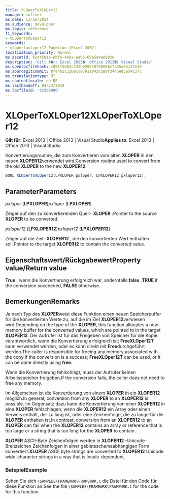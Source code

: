 ```yaml
---
title: XLOperToXLOper12
manager: soliver
ms.date: 11/16/2014
ms.audience: Developer
ms.topic: reference
f1_keywords:
- XLOperToXLOper12
keywords:
- xlopertoxloper12-Funktion [Excel 2007]
localization_priority: Normal
ms.assetid: b2d4581b-ebf6-4eba-aa95-69a5a9ee8028
description: 'Gilt f�r: Excel 2013�| Office 2013�| Visual Studio'
ms.openlocfilehash: c881f5d03c732b6594e0750808cfa35a65127ed0
ms.sourcegitcommit: 8fe462c32b91c87911942c188f3445e85a54137c
ms.translationtype: MT
ms.contentlocale: de-DE
ms.lasthandoff: 04/23/2019
ms.locfileid: "32303906"
---
```

# <a name="xlopertoxloper12"></a><span data-ttu-id="7f071-104">XLOperToXLOper12</span><span class="sxs-lookup"><span data-stu-id="7f071-104">XLOperToXLOper12</span></span>

<span data-ttu-id="7f071-105">**Gilt für**: Excel 2013 | Office 2013 | Visual Studio</span><span class="sxs-lookup"><span data-stu-id="7f071-105">**Applies to**: Excel 2013 | Office 2013 | Visual Studio</span></span> 
  
<span data-ttu-id="7f071-106">Konvertierungsroutine, die zum Konvertieren vom alten **XLOPER** in den neuen **XLOPER12**verwendet wird.</span><span class="sxs-lookup"><span data-stu-id="7f071-106">Conversion routine used to convert from the old **XLOPER** to the new **XLOPER12**.</span></span>
  
```cs
BOOL XLOperToXLOper12(LPXLOPER pxloper, LPXLOPER12 pxloper12);
```

## <a name="parameters"></a><span data-ttu-id="7f071-107">Parameter</span><span class="sxs-lookup"><span data-stu-id="7f071-107">Parameters</span></span>

<span data-ttu-id="7f071-108">_pxloper_ (**LPXLOPER**)</span><span class="sxs-lookup"><span data-stu-id="7f071-108">_pxloper_ (**LPXLOPER**)</span></span>
  
<span data-ttu-id="7f071-109">Zeiger auf den zu konvertierenden Quell- **XLOPER** .</span><span class="sxs-lookup"><span data-stu-id="7f071-109">Pointer to the source **XLOPER** to be converted.</span></span> 
  
<span data-ttu-id="7f071-110">_pxloper12_ (**LPXLOPER12**)</span><span class="sxs-lookup"><span data-stu-id="7f071-110">_pxloper12_ (**LPXLOPER12**)</span></span>
  
<span data-ttu-id="7f071-111">Zeiger auf die Ziel- **XLOPER12** , die den konvertierten Wert enthalten soll.</span><span class="sxs-lookup"><span data-stu-id="7f071-111">Pointer to the target **XLOPER12** to contain the converted value.</span></span> 
  
## <a name="property-valuereturn-value"></a><span data-ttu-id="7f071-112">Eigenschaftswert/Rückgabewert</span><span class="sxs-lookup"><span data-stu-id="7f071-112">Property value/Return value</span></span>

<span data-ttu-id="7f071-113">**True** , wenn die Konvertierung erfolgreich war, andernfalls **false** .</span><span class="sxs-lookup"><span data-stu-id="7f071-113">**TRUE** if the conversion succeeded, **FALSE** otherwise.</span></span> 
  
## <a name="remarks"></a><span data-ttu-id="7f071-114">Bemerkungen</span><span class="sxs-lookup"><span data-stu-id="7f071-114">Remarks</span></span>

<span data-ttu-id="7f071-115">Je nach Typ des **XLOPER**weist diese Funktion einen neuen Speicherpuffer für die konvertierten Werte zu, auf die im Ziel **XLOPER12**verwiesen wird.</span><span class="sxs-lookup"><span data-stu-id="7f071-115">Depending on the type of the **XLOPER**, this function allocates a new memory buffer for the converted values, which are pointed to in the target **XLOPER12**.</span></span> <span data-ttu-id="7f071-116">Der Aufrufer ist für das Freigeben von Speicher für die Kopie verantwortlich, wenn die Konvertierung erfolgreich ist; **FreeXLOper12T** kann verwendet werden, oder es kann direkt mit **Free**durchgeführt werden.</span><span class="sxs-lookup"><span data-stu-id="7f071-116">The caller is responsible for freeing any memory associated with the copy if the conversion is a success; **FreeXLOper12T** can be used, or it can be done directly using **free**.</span></span>
  
<span data-ttu-id="7f071-117">Wenn die Konvertierung fehlschlägt, muss der Aufrufer keinen Arbeitsspeicher freigeben.</span><span class="sxs-lookup"><span data-stu-id="7f071-117">If the conversion fails, the caller does not need to free any memory.</span></span>
  
<span data-ttu-id="7f071-118">Im Allgemeinen ist die Konvertierung von einem **XLOPER** in ein **XLOPER12** möglich.</span><span class="sxs-lookup"><span data-stu-id="7f071-118">In general, conversion from any **XLOPER** to an **XLOPER12** is possible.</span></span> <span data-ttu-id="7f071-119">Im Gegensatz dazu kann die Konvertierung von einer **XLOPER12** in eine **XLOPER** fehlschlagen, wenn die **XLOPER12** ein Array oder einen Verweis enthält, der zu lang ist, oder eine Zeichenfolge, die zu lange für die **XLOPER** enthalten ist.</span><span class="sxs-lookup"><span data-stu-id="7f071-119">In contrast, conversion from an **XLOPER12** to an **XLOPER** can fail when the **XLOPER12** contains an array or reference that is too large or a string that is too long for the **XLOPER** to contain.</span></span> 
  
<span data-ttu-id="7f071-120">**XLOPER** ASCII-Byte Zeichenfolgen werden in **XLOPER12** -Unicode-Breitzeichen Zeichenfolgen in einer gebietsschemaabhängigen Form konvertiert.</span><span class="sxs-lookup"><span data-stu-id="7f071-120">**XLOPER** ASCII byte strings are converted to **XLOPER12** Unicode wide-character strings in a way that is locale-dependent.</span></span> 
  
### <a name="example"></a><span data-ttu-id="7f071-121">Beispiel</span><span class="sxs-lookup"><span data-stu-id="7f071-121">Example</span></span>

<span data-ttu-id="7f071-122">Sehen Sie sich `\SAMPLES\FRAMEWRK\FRAMEWRK.C` die Datei für den Code für diese Funktion an.</span><span class="sxs-lookup"><span data-stu-id="7f071-122">See the file  `\SAMPLES\FRAMEWRK\FRAMEWRK.C` for the code for this function.</span></span> 
  

